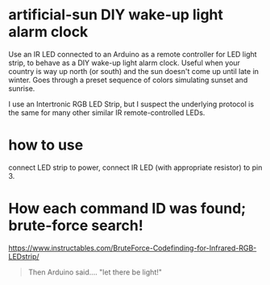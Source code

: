 # artificial-sun DIY wake-up light alarm clock
Use an IR LED connected to an Arduino as a remote controller for LED light strip, to behave as a DIY wake-up light alarm clock. Useful when your country is way up north (or south) and the sun doesn't come up until late in winter.
Goes through a preset sequence of colors simulating sunset and sunrise.

I use an Intertronic RGB LED Strip, but I suspect the underlying protocol is the same for many other similar IR remote-controlled LEDs.

# how to use
connect LED strip to power, connect IR LED (with appropriate resistor) to pin 3.

# How each command ID was found; brute-force search!
https://www.instructables.com/BruteForce-Codefinding-for-Infrared-RGB-LEDstrip/

> Then Arduino said.... "let there be light!"
